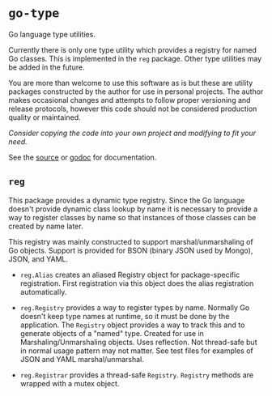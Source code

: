 # `go-type`

Go language type utilities.

Currently there is only one type utility which provides a registry for named Go classes.
This is implemented in the `reg` package.
Other type utilities may be added in the future.

You are more than welcome to use this software as is but these are
utility packages constructed by the author for use in personal projects.
The author makes occasional changes and attempts to follow proper versioning and release protocols,
however this code should not be considered production quality or maintained.

*Consider copying the code into your own project and modifying to fit your need.*

See the [source](https://github.com/madkins23/go-type)
or [godoc](https://godoc.org/github.com/madkins23/go-type) for documentation.

## `reg`

This package provides a dynamic type registry.
Since the Go language doesn't provide dynamic class lookup by name
it is necessary to provide a way to register classes by name
so that instances of those classes can be created by name later.

This registry was mainly constructed to support marshal/unmarshaling of Go objects.
Support is provided for BSON (binary JSON used by Mongo), JSON, and YAML.

* `reg.Alias` creates an aliased Registry object for package-specific registration.
  First registration via this object does the alias registration automatically.

* `reg.Registry` provides a way to register types by name.
  Normally Go doesn't keep type names at runtime, so it must be done by the application.
  The `Registry` object provides a way to track this and to generate objects of a "named" type.
  Created for use in Marshaling/Unmarshaling objects. Uses reflection.
  Not thread-safe but in normal usage pattern may not matter.
  See test files for examples of JSON and YAML marshal/unmarshal.

* `reg.Registrar` provides a thread-safe `Registry`.
  `Registry` methods are wrapped with a mutex object.
